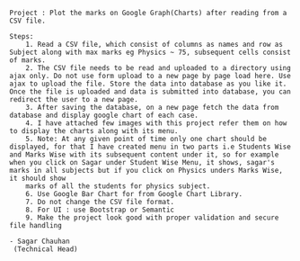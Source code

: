
	
	Project : Plot the marks on Google Graph(Charts) after reading from a CSV file.

	Steps:
		1. Read a CSV file, which consist of columns as names and row as Subject along with max marks eg Physics ~ 75, subsequent cells consist of marks.
		2. The CSV file needs to be read and uploaded to a directory using ajax only. Do not use form upload to a new page by page load here. Use ajax to upload the file. Store the data into database as you like it. Once the file is uploaded and data is submitted into database, you can redirect the user to a new page.
		3. After saving the database, on a new page fetch the data from database and display google chart of each case.
		4. I have attached few images with this project refer them on how to display the charts along with its menu.
		5. Note: At any given point of time only one chart should be displayed, for that I have created menu in two parts i.e Students Wise and Marks Wise with its subsequent content under it, so for example when you click on Sagar under Student Wise Menu, it shows, sagar's marks in all subjects but if you click on Physics unders Marks Wise, it should show 
		marks of all the students for physics subject.
		6. Use Google Bar Chart for from Google Chart Library.
		7. Do not change the CSV file format.
		8. For UI : use Bootstrap or Semantic
		9. Make the project look good with proper validation and secure file handling

	- Sagar Chauhan
	 (Technical Head)
		

